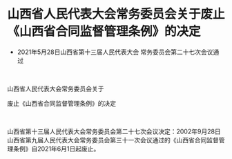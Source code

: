 # 山西省人民代表大会常务委员会关于废止《山西省合同监督管理条例》的决定

- 2021年5月28日山西省第十三届人民代表大会
  常务委员会第二十七次会议通过

<!-- INFO END -->

​

山西省人民代表大会常务委员会关于

废止《山西省合同监督管理条例》的决定

​

山西省第十三届人民代表大会常务委员会第二十七次会议决定：2002年9月28日山西省第九届人民代表大会常务委员会第三十一次会议通过的《山西省合同监督管理条例》自2021年6月1日起废止。
